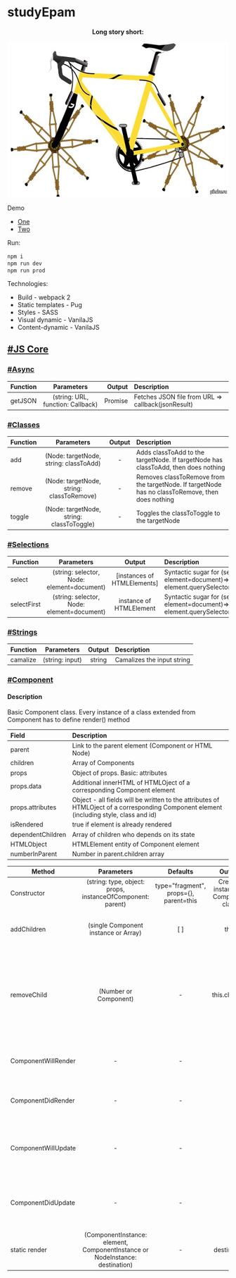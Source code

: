 # studyEpam

<p align="center"><strong>Long story short:</strong></p>
<p align="center">
  <img width="600" height="352" src="./promo.jpg">
</p>

Demo
* [One](http://alekseychepurko.github.io/main.html)
* [Two](http://alekseychepurko.github.io/odm.html)

Run:

    npm i
    npm run dev
    npm run prod
    
Technologies:
* Build - webpack 2
* Static templates - Pug
* Styles - SASS
* Visual dynamic - VanilaJS
* Content-dynamic - VanilaJS

## [#JS Core](./src/scripts/core)
### [#Async](./src/scripts/core/Async.js)
| Function        | Parameters           | Output  | Description  | 
| --------------- | :---------:| -------:| :-------|
| getJSON         | (string: URL, function: Callback) | Promise | Fetches JSON file from URL => callback(jsonResult)

### [#Classes](./src/scripts/core/classes.js)
| Function        | Parameters       | Output  | Description  | 
| --------------- | :---------:| :-------:| :-------|
| add         | (Node: targetNode, string: classToAdd) | - | Adds classToAdd to the targetNode. If targetNode has classToAdd, then does nothing
| remove         | (Node: targetNode, string: classToRemove) | - | Removes classToRemove from the targetNode. If targetNode has no classToRemove, then does nothing
| toggle         | (Node: targetNode, string: classToToggle) | - | Toggles the classToToggle to the targetNode

### [#Selections](./src/scripts/core/Selections.js)
| Function        | Parameters       | Output  | Description  | 
| --------------- |:---------:| :-------:| :-------|
| select         | (string: selector, Node: element=document) | \[instances of HTMLElements] | Syntactic sugar for (selector, element=document)=> element.querySelectorAll(selector);
| selectFirst         | (string: selector, Node: element=document) | instance of HTMLElement | Syntactic sugar for (selector, element=document)=> element.querySelector(selector)

### [#Strings](./src/scripts/core/Strings.js)
| Function        | Parameters       | Output  | Description  | 
| --------------- | :---------:| :-------:| :-------|
| camalize         | (string: input) | string | Camalizes the input string

### [#Component](./src/scripts/core/Component.js)
#### Description
Basic Component class. Every instance of a class extended from Component has to define render() method

| Field        | Description  | 
|:---------------| :--------------------|
| parent | Link to the parent element (Component or HTML Node) | 
| children | Array of Components
| props | Object of props. Basic: attributes | 
| props.data | Additional innerHTML of HTMLOject of a corresponding Component element | 
| props.attributes | Object - all fields will be written to the attributes of HTMLOject of a corresponding Component element (including style, class and id) | 
| isRendered | true if element is already rendered | 
| dependentChildren | Array of children who depends on its state | 
| HTMLObject | HTMLElement entity of Component element | 
| numberInParent | Number in parent.children array | 

| Method        | Parameters       | Defaults  | Output  | Description  | 
| --------------- | :---:| :---:| :---:| :--------------------|
|Constructor| (string: type, object: props, instanceOfComponent: parent) | type="fragment", props={}, parent=this  | Creates instance of Component class
| addChildren | (single Component instance or Array) | [ ] | this | Adds children to the Component instance |
| removeChild | (Number or Component) | - | this.children | Removes child from this.children array according to the position in children array or to the Component instance |
| ComponentWillRender | - | - | - | Lifecycle method. Runs before component renders |
| ComponentDidRender | - | - | - | Lifecycle method. Runs after component rendered |
| ComponentWillUpdate | - | - | - | **Does not wok yet!** Lifecycle method. Runs before component reRender.|
| ComponentDidUpdate | - | - | - | **Does not wok yet!** Lifecycle method. Runs after component reRender. |
| static render| (ComponentInstance: element, ComponentInstance or NodeInstance: destination) | - | destination | Renders element to the destination |
